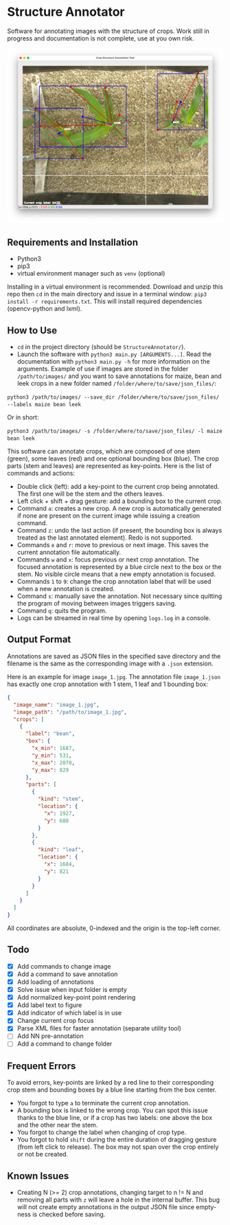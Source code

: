 # Structure Annotator
Software for annotating images with the structure of crops. Work still in progress and documentation is not complete, use at you own risk.

![illustration](illustration.png)

## Requirements and Installation
- Python3
- pip3
- virtual environment manager such as `venv` (optional)

Installing in a virtual environment is recommended. Download and unzip this repo then `cd` in the main directory and issue in a terminal window:
`pip3 install -r requirements.txt`. This will install required dependencies (opencv-python and lxml).

## How to Use
- `cd` in the project directory (should be `StructureAnnotator/`).
- Launch the software with `python3 main.py [ARGUMENTS...]`. Read the documentation with `python3 main.py -h` for more information on the arguments. Example of use if images are stored in the folder `/path/to/images/` and you want to save annotations for maize, bean and leek crops in a new folder named `/folder/where/to/save/json_files/`:

`python3 /path/to/images/ --save_dir /folder/where/to/save/json_files/ --labels maize bean leek`

Or in short:

`python3 /path/to/images/ -s /folder/where/to/save/json_files/ -l maize bean leek`

This software can annotate crops, which are composed of one stem (green), some leaves (red) and one optional bounding box (blue). The crop parts (stem and leaves) are represented as key-points. Here is the list of commands and actions:
- Double click (left): add a key-point to the current crop being annotated. The first one will be the stem and the others leaves.
- Left click + shift + drag gesture: add a bounding box to the current crop.
- Command `a`: creates a new crop. A new crop is automatically generated if none are present on the current image while issuing a creation command.
- Command `z`: undo the last action (if present, the bounding box is always treated as the last annotated element). Redo is not supported.
- Commands `e` and `r`: move to previous or next image. This saves the current annotation file automatically.
- Commands `w` and `x`: focus previous or next crop annotation. The focused annotation is represented by a blue circle next to the box or the stem. No visible circle means that a new empty annotation is focused.
- Commands `1` to `9`: change the crop annotation label that will be used when a new annotation is created.
- Command `s`: manually save the annotation. Not necessary since quitting the program of moving between images triggers saving.
- Command `q`: quits the program.
- Logs can be streamed in real time by opening `logs.log` in a console.

## Output Format
Annotations are saved as JSON files in the specified save directory and the filename is the same as the corresponding image with a `.json` extension.

Here is an example for image `image_1.jpg`. The annotation file `image_1.json` has exactly one crop annotation with 1 stem, 1 leaf and 1 bounding box:

```json
{
  "image_name": "image_1.jpg",
  "image_path": "/path/to/image_1.jpg",
  "crops": [
    {
      "label": "bean",
      "box": {
        "x_min": 1687,
        "y_min": 531,
        "x_max": 2070,
        "y_max": 829
      },
      "parts": [
        {
          "kind": "stem",
          "location": {
            "x": 1927,
            "y": 680
          }
        },
        {
          "kind": "leaf",
          "location": {
            "x": 1684,
            "y": 821
          }
        }
      ]
    }
  ]
}
```

All coordinates are absolute, 0-indexed and the origin is the top-left corner.

## Todo
- [x] Add commands to change image
- [x] Add a command to save annotation
- [x] Add loading of annotations
- [x] Solve issue when input folder is empty
- [x] Add normalized key-point point rendering
- [x] Add label text to figure
- [x] Add indicator of which label is in use
- [x] Change current crop focus
- [x] Parse XML files for faster annotation (separate utility tool)
- [ ] Add NN pre-annotation
- [ ] Add a command to change folder

## Frequent Errors
To avoid errors, key-points are linked by a red line to their corresponding crop stem and bounding boxes by a blue line starting from the box center.

- You forgot to type `a` to terminate the current crop annotation.
- A bounding box is linked to the wrong crop. You can spot this issue thanks to the blue line, or if a crop has two labels: one above the box and the other near the stem.
- You forgot to change the label when changing of crop type.
- You forgot to hold `shift` during the entire duration of dragging gesture (from left click to release). The box may not span over the crop entirely or not be created.

## Known Issues
- Creating N (>= 2) crop annotations, changing target to n != N and removing all parts with `z` will leave a hole in the internal buffer. This bug will not create empty annotations in the output JSON file since empty-ness is checked before saving.
